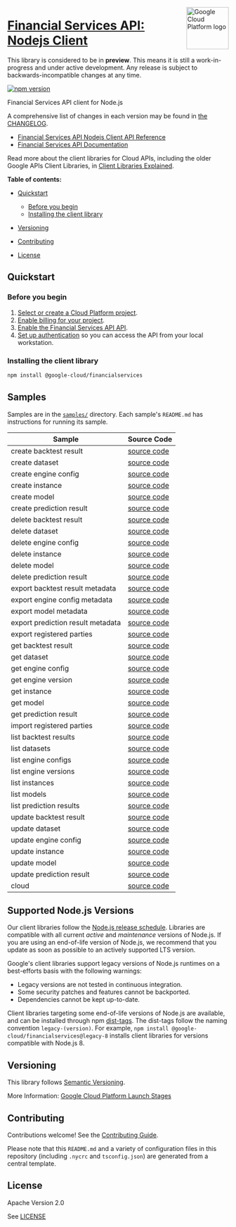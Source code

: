 [//]: # "This README.md file is auto-generated, all changes to this file will be lost."
[//]: # "The comments you see below are used to generate those parts of the template in later states."
<img src="https://avatars2.githubusercontent.com/u/2810941?v=3&s=96" alt="Google Cloud Platform logo" title="Google Cloud Platform" align="right" height="96" width="96"/>

# [Financial Services API: Nodejs Client][homepage]

This library is considered to be in **preview**. This means it is still a
work-in-progress and under active development. Any release is subject to
backwards-incompatible changes at any time.

[![npm version](https://img.shields.io/npm/v/@google-cloud/financialservices.svg)](https://www.npmjs.org/package/@google-cloud/financialservices)

Financial Services API client for Node.js

[//]: # "partials.introduction"

A comprehensive list of changes in each version may be found in
[the CHANGELOG][homepage_changelog].

* [Financial Services API Nodejs Client API Reference](https://cloud.google.com/nodejs/docs/reference/financialservices/latest)
* [Financial Services API Documentation](https://cloud.google.com/financial-services/anti-money-laundering/docs/concepts/overview)

Read more about the client libraries for Cloud APIs, including the older
Google APIs Client Libraries, in [Client Libraries Explained][explained].

[explained]: https://cloud.google.com/apis/docs/client-libraries-explained

**Table of contents:**

* [Quickstart](#quickstart)
  * [Before you begin](#before-you-begin)
  * [Installing the client library](#installing-the-client-library)

* [Versioning](#versioning)
* [Contributing](#contributing)
* [License](#license)

## Quickstart
### Before you begin

1.  [Select or create a Cloud Platform project][projects].
1.  [Enable billing for your project][billing].
1.  [Enable the Financial Services API API][enable_api].
1.  [Set up authentication][auth] so you can access the
    API from your local workstation.
### Installing the client library

```bash
npm install @google-cloud/financialservices
```

[//]: # "partials.body"

## Samples

Samples are in the [`samples/`][homepage_samples] directory. Each sample's `README.md` has instructions for running its sample.

| Sample                      | Source Code                       |
| --------------------------- | --------------------------------- |
| create backtest result | [source code](https://github.com/googleapis/google-cloud-node/blob/main/packages/google-cloud-financialservices/samples/generated/v1/a_m_l.create_backtest_result.js) |
| create dataset | [source code](https://github.com/googleapis/google-cloud-node/blob/main/packages/google-cloud-financialservices/samples/generated/v1/a_m_l.create_dataset.js) |
| create engine config | [source code](https://github.com/googleapis/google-cloud-node/blob/main/packages/google-cloud-financialservices/samples/generated/v1/a_m_l.create_engine_config.js) |
| create instance | [source code](https://github.com/googleapis/google-cloud-node/blob/main/packages/google-cloud-financialservices/samples/generated/v1/a_m_l.create_instance.js) |
| create model | [source code](https://github.com/googleapis/google-cloud-node/blob/main/packages/google-cloud-financialservices/samples/generated/v1/a_m_l.create_model.js) |
| create prediction result | [source code](https://github.com/googleapis/google-cloud-node/blob/main/packages/google-cloud-financialservices/samples/generated/v1/a_m_l.create_prediction_result.js) |
| delete backtest result | [source code](https://github.com/googleapis/google-cloud-node/blob/main/packages/google-cloud-financialservices/samples/generated/v1/a_m_l.delete_backtest_result.js) |
| delete dataset | [source code](https://github.com/googleapis/google-cloud-node/blob/main/packages/google-cloud-financialservices/samples/generated/v1/a_m_l.delete_dataset.js) |
| delete engine config | [source code](https://github.com/googleapis/google-cloud-node/blob/main/packages/google-cloud-financialservices/samples/generated/v1/a_m_l.delete_engine_config.js) |
| delete instance | [source code](https://github.com/googleapis/google-cloud-node/blob/main/packages/google-cloud-financialservices/samples/generated/v1/a_m_l.delete_instance.js) |
| delete model | [source code](https://github.com/googleapis/google-cloud-node/blob/main/packages/google-cloud-financialservices/samples/generated/v1/a_m_l.delete_model.js) |
| delete prediction result | [source code](https://github.com/googleapis/google-cloud-node/blob/main/packages/google-cloud-financialservices/samples/generated/v1/a_m_l.delete_prediction_result.js) |
| export backtest result metadata | [source code](https://github.com/googleapis/google-cloud-node/blob/main/packages/google-cloud-financialservices/samples/generated/v1/a_m_l.export_backtest_result_metadata.js) |
| export engine config metadata | [source code](https://github.com/googleapis/google-cloud-node/blob/main/packages/google-cloud-financialservices/samples/generated/v1/a_m_l.export_engine_config_metadata.js) |
| export model metadata | [source code](https://github.com/googleapis/google-cloud-node/blob/main/packages/google-cloud-financialservices/samples/generated/v1/a_m_l.export_model_metadata.js) |
| export prediction result metadata | [source code](https://github.com/googleapis/google-cloud-node/blob/main/packages/google-cloud-financialservices/samples/generated/v1/a_m_l.export_prediction_result_metadata.js) |
| export registered parties | [source code](https://github.com/googleapis/google-cloud-node/blob/main/packages/google-cloud-financialservices/samples/generated/v1/a_m_l.export_registered_parties.js) |
| get backtest result | [source code](https://github.com/googleapis/google-cloud-node/blob/main/packages/google-cloud-financialservices/samples/generated/v1/a_m_l.get_backtest_result.js) |
| get dataset | [source code](https://github.com/googleapis/google-cloud-node/blob/main/packages/google-cloud-financialservices/samples/generated/v1/a_m_l.get_dataset.js) |
| get engine config | [source code](https://github.com/googleapis/google-cloud-node/blob/main/packages/google-cloud-financialservices/samples/generated/v1/a_m_l.get_engine_config.js) |
| get engine version | [source code](https://github.com/googleapis/google-cloud-node/blob/main/packages/google-cloud-financialservices/samples/generated/v1/a_m_l.get_engine_version.js) |
| get instance | [source code](https://github.com/googleapis/google-cloud-node/blob/main/packages/google-cloud-financialservices/samples/generated/v1/a_m_l.get_instance.js) |
| get model | [source code](https://github.com/googleapis/google-cloud-node/blob/main/packages/google-cloud-financialservices/samples/generated/v1/a_m_l.get_model.js) |
| get prediction result | [source code](https://github.com/googleapis/google-cloud-node/blob/main/packages/google-cloud-financialservices/samples/generated/v1/a_m_l.get_prediction_result.js) |
| import registered parties | [source code](https://github.com/googleapis/google-cloud-node/blob/main/packages/google-cloud-financialservices/samples/generated/v1/a_m_l.import_registered_parties.js) |
| list backtest results | [source code](https://github.com/googleapis/google-cloud-node/blob/main/packages/google-cloud-financialservices/samples/generated/v1/a_m_l.list_backtest_results.js) |
| list datasets | [source code](https://github.com/googleapis/google-cloud-node/blob/main/packages/google-cloud-financialservices/samples/generated/v1/a_m_l.list_datasets.js) |
| list engine configs | [source code](https://github.com/googleapis/google-cloud-node/blob/main/packages/google-cloud-financialservices/samples/generated/v1/a_m_l.list_engine_configs.js) |
| list engine versions | [source code](https://github.com/googleapis/google-cloud-node/blob/main/packages/google-cloud-financialservices/samples/generated/v1/a_m_l.list_engine_versions.js) |
| list instances | [source code](https://github.com/googleapis/google-cloud-node/blob/main/packages/google-cloud-financialservices/samples/generated/v1/a_m_l.list_instances.js) |
| list models | [source code](https://github.com/googleapis/google-cloud-node/blob/main/packages/google-cloud-financialservices/samples/generated/v1/a_m_l.list_models.js) |
| list prediction results | [source code](https://github.com/googleapis/google-cloud-node/blob/main/packages/google-cloud-financialservices/samples/generated/v1/a_m_l.list_prediction_results.js) |
| update backtest result | [source code](https://github.com/googleapis/google-cloud-node/blob/main/packages/google-cloud-financialservices/samples/generated/v1/a_m_l.update_backtest_result.js) |
| update dataset | [source code](https://github.com/googleapis/google-cloud-node/blob/main/packages/google-cloud-financialservices/samples/generated/v1/a_m_l.update_dataset.js) |
| update engine config | [source code](https://github.com/googleapis/google-cloud-node/blob/main/packages/google-cloud-financialservices/samples/generated/v1/a_m_l.update_engine_config.js) |
| update instance | [source code](https://github.com/googleapis/google-cloud-node/blob/main/packages/google-cloud-financialservices/samples/generated/v1/a_m_l.update_instance.js) |
| update model | [source code](https://github.com/googleapis/google-cloud-node/blob/main/packages/google-cloud-financialservices/samples/generated/v1/a_m_l.update_model.js) |
| update prediction result | [source code](https://github.com/googleapis/google-cloud-node/blob/main/packages/google-cloud-financialservices/samples/generated/v1/a_m_l.update_prediction_result.js) |
| cloud | [source code](https://github.com/googleapis/google-cloud-node/blob/main/packages/google-cloud-financialservices/samples/generated/v1/snippet_metadata_google.cloud.financialservices.v1.json) |


## Supported Node.js Versions

Our client libraries follow the [Node.js release schedule](https://github.com/nodejs/release#release-schedule).
Libraries are compatible with all current _active_ and _maintenance_ versions of
Node.js.
If you are using an end-of-life version of Node.js, we recommend that you update
as soon as possible to an actively supported LTS version.

Google's client libraries support legacy versions of Node.js runtimes on a
best-efforts basis with the following warnings:

* Legacy versions are not tested in continuous integration.
* Some security patches and features cannot be backported.
* Dependencies cannot be kept up-to-date.

Client libraries targeting some end-of-life versions of Node.js are available, and
can be installed through npm [dist-tags](https://docs.npmjs.com/cli/dist-tag).
The dist-tags follow the naming convention `legacy-(version)`.
For example, `npm install @google-cloud/financialservices@legacy-8` installs client libraries
for versions compatible with Node.js 8.

## Versioning

This library follows [Semantic Versioning](http://semver.org/).

More Information: [Google Cloud Platform Launch Stages][launch_stages]

[launch_stages]: https://cloud.google.com/terms/launch-stages

## Contributing

Contributions welcome! See the [Contributing Guide](https://github.com/googleapis/google-cloud-node/blob/main/packages/google-cloud-financialservices/CONTRIBUTING.md).

Please note that this `README.md`
and a variety of configuration files in this repository (including `.nycrc` and `tsconfig.json`)
are generated from a central template.

## License

Apache Version 2.0

See [LICENSE](https://github.com/googleapis/google-cloud-node/blob/main/packages/google-cloud-financialservices/LICENSE)

[shell_img]: https://gstatic.com/cloudssh/images/open-btn.png
[projects]: https://console.cloud.google.com/project
[billing]: https://support.google.com/cloud/answer/6293499#enable-billing
[enable_api]: https://console.cloud.google.com/flows/enableapi?apiid=financialservices.googleapis.com
[auth]: https://cloud.google.com/docs/authentication/external/set-up-adc-local
[homepage_samples]: https://github.com/googleapis/google-cloud-node/blob/main/packages/google-cloud-financialservices/samples
[homepage_changelog]: https://github.com/googleapis/google-cloud-node/blob/main/packages/google-cloud-financialservices/CHANGELOG.md
[homepage]: https://github.com/googleapis/google-cloud-node/blob/main/packages/google-cloud-financialservices
